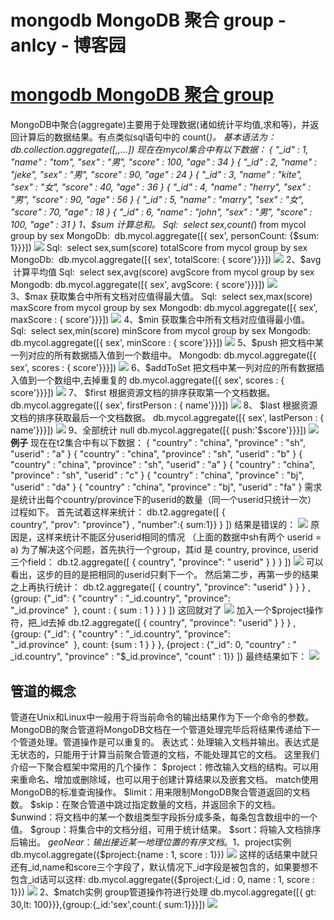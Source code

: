 
# mongodb MongoDB 聚合 group - anlcy - 博客园






# [mongodb MongoDB 聚合 group](https://www.cnblogs.com/camilla/p/7908027.html)
MongoDB中聚合(aggregate)主要用于处理数据(诸如统计平均值,求和等)，并返回计算后的数据结果。有点类似sql语句中的 count(*)。
基本语法为：db.collection.aggregate([<stage1>,<stage2>,...])
现在在mycol集合中有以下数据：
{ "_id" : 1, "name" : "tom", "sex" : "男", "score" : 100, "age" : 34 }
{ "_id" : 2, "name" : "jeke", "sex" : "男", "score" : 90, "age" : 24 }
{ "_id" : 3, "name" : "kite", "sex" : "女", "score" : 40, "age" : 36 }
{ "_id" : 4, "name" : "herry", "sex" : "男", "score" : 90, "age" : 56 }
{ "_id" : 5, "name" : "marry", "sex" : "女", "score" : 70, "age" : 18 }
{ "_id" : 6, "name" : "john", "sex" : "男", "score" : 100, "age" : 31 }
1、$sum 计算总和。
Sql:  select sex,count(*) from mycol group by sex
MongoDb:  db.mycol.aggregate([{
sex', personCount: {$sum: 1}}}])
![](https://images2015.cnblogs.com/blog/194720/201608/194720-20160811140754637-1064246062.png)
Sql:  select sex,sum(score) totalScore from mycol group by sex
MongoDb:  db.mycol.aggregate([{
sex', totalScore: {
score'}}}])
![](https://images2015.cnblogs.com/blog/194720/201608/194720-20160811140954184-1609618065.png)
2、$avg  计算平均值
Sql:  select sex,avg(score) avgScore from mycol group by sex
Mongodb: db.mycol.aggregate([{
sex', avgScore: {
score'}}}])
![](https://images2015.cnblogs.com/blog/194720/201608/194720-20160811141300887-1518398155.png)
3、$max 获取集合中所有文档对应值得最大值。
Sql:  select sex,max(score) maxScore from mycol group by sex
Mongodb: db.mycol.aggregate([{
sex', maxScore : {
score'}}}])
![](https://images2015.cnblogs.com/blog/194720/201608/194720-20160811141440027-1275411843.png)
4、$min 获取集合中所有文档对应值得最小值。
Sql:  select sex,min(score) minScore from mycol group by sex
Mongodb: db.mycol.aggregate([{
sex', minScore : {
score'}}}])
![](https://images2015.cnblogs.com/blog/194720/201608/194720-20160811141536481-907441449.png)
5、$push 把文档中某一列对应的所有数据插入值到一个数组中。
Mongodb: db.mycol.aggregate([{
sex', scores : {
score'}}}])
![](https://images2015.cnblogs.com/blog/194720/201608/194720-20160811141802215-1229143273.png)
6、$addToSet 把文档中某一列对应的所有数据插入值到一个数组中,去掉重复的
db.mycol.aggregate([{
sex', scores : {
score'}}}])
![](https://images2015.cnblogs.com/blog/194720/201608/194720-20160811141923590-1704142144.png)
7、 $first 根据资源文档的排序获取第一个文档数据。
db.mycol.aggregate([{
sex', firstPerson : {
name'}}}])
![](https://images2015.cnblogs.com/blog/194720/201608/194720-20160811142238277-1414770145.png)
8、 $last 根据资源文档的排序获取最后一个文档数据。
db.mycol.aggregate([{
sex', lastPerson : {
name'}}}])
![](https://images2015.cnblogs.com/blog/194720/201608/194720-20160811142332793-712437189.png)
9、全部统计 null
db.mycol.aggregate([{
push:'$score'}}}])
![](https://images2015.cnblogs.com/blog/194720/201608/194720-20160818165951328-769010829.png)
**例子**
现在在t2集合中有以下数据：
{ "country" : "china", "province" : "sh", "userid" : "a" }
{  "country" : "china", "province" : "sh", "userid" : "b" }
{  "country" : "china", "province" : "sh", "userid" : "a" }
{  "country" : "china", "province" : "sh", "userid" : "c" }
{  "country" : "china", "province" : "bj", "userid" : "da" }
{  "country" : "china", "province" : "bj", "userid" : "fa" }
需求是统计出每个country/province下的userid的数量（同一个userid只统计一次）
过程如下。
首先试着这样来统计：
db.t2.aggregate([ {
country", "prov": "province"} , "number":{
sum:1}} } ])
结果是错误的：
![](https://images2015.cnblogs.com/blog/194720/201705/194720-20170509105314285-808164818.png)
原因是，这样来统计不能区分userid相同的情况 （上面的数据中sh有两个 userid = a)
为了解决这个问题，首先执行一个group，其id 是 country, province, userid三个field：
db.t2.aggregate([ {
country", "province": "
userid" } } } ])
![](https://images2015.cnblogs.com/blog/194720/201705/194720-20170509105423004-1020811984.png)
可以看出，这步的目的是把相同的userid只剩下一个。
然后第二步，再第一步的结果之上再执行统计：
db.t2.aggregate([
{
country", "province": "userid" } } } ,
{group: {"_id": { "country" : "_id.country", "province": "_id.province"  }, count : {
sum : 1 }  } }
])
这回就对了
![](https://images2015.cnblogs.com/blog/194720/201705/194720-20170509105559926-721535226.png)
加入一个$project操作符，把_id去掉
db.t2.aggregate([ {
country", "province": "userid" } } } ,
{group: {"_id": { "country" : "_id.country", "province": "_id.province"  }, count: {sum : 1 }  } },
{project : {"_id": 0, "country" : "
_id.country", "province" : "$_id.province", "count" : 1}}
])
最终结果如下：
![](https://images2015.cnblogs.com/blog/194720/201705/194720-20170509105730801-1948014396.png)

## 管道的概念
管道在Unix和Linux中一般用于将当前命令的输出结果作为下一个命令的参数。
MongoDB的聚合管道将MongoDB文档在一个管道处理完毕后将结果传递给下一个管道处理。管道操作是可以重复的。
表达式：处理输入文档并输出。表达式是无状态的，只能用于计算当前聚合管道的文档，不能处理其它的文档。
这里我们介绍一下聚合框架中常用的几个操作：
$project：修改输入文档的结构。可以用来重命名、增加或删除域，也可以用于创建计算结果以及嵌套文档。
match使用MongoDB的标准查询操作。
$limit：用来限制MongoDB聚合管道返回的文档数。
$skip：在聚合管道中跳过指定数量的文档，并返回余下的文档。
$unwind：将文档中的某一个数组类型字段拆分成多条，每条包含数组中的一个值。
$group：将集合中的文档分组，可用于统计结果。
$sort：将输入文档排序后输出。
$geoNear：输出接近某一地理位置的有序文档。
1、$project实例
db.mycol.aggregate({$project:{name : 1, score : 1}})
![](https://images2015.cnblogs.com/blog/194720/201608/194720-20160811145707715-2050560306.png)
这样的话结果中就只还有_id,name和score三个字段了，默认情况下_id字段是被包含的，如果要想不包含_id话可以这样:
db.mycol.aggregate({$project:{_id : 0, name : 1, score : 1}})
![](https://images2015.cnblogs.com/blog/194720/201608/194720-20160811145640106-1338573698.png)
2、$match实例
group管道操作符进行处理
db.mycol.aggregate([{
gt: 30,lt: 100}}},{group:{_id:'sex',count:{
sum:1}}}])
![](https://images2015.cnblogs.com/blog/194720/201608/194720-20160811150107840-1022915497.png)





